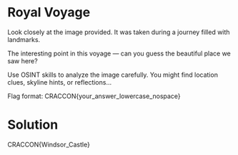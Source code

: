 # Royal Voyage

Look closely at the image provided. It was taken during a journey filled with landmarks.

The interesting point in this voyage — can you guess the beautiful place we saw here?

Use OSINT skills to analyze the image carefully. You might find location clues, skyline hints, or reflections…

Flag format: CRACCON{your_answer_lowercase_nospace}

# Solution

CRACCON{Windsor_Castle}
